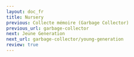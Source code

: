 ```yaml
---
layout: doc_fr
title: Nursery
previous: Collecte mémoire (Garbage Collector)
previous_url: garbage-collector
next: Jeune Generation
next_url: garbage-collector/young-generation
review: true
---
```

